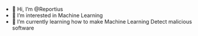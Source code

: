 - 👋 Hi, I’m @Reportius
- 👀 I’m interested in Machine Learning 
- 🌱 I’m currently learning how to make Machine Learning Detect malicious software

